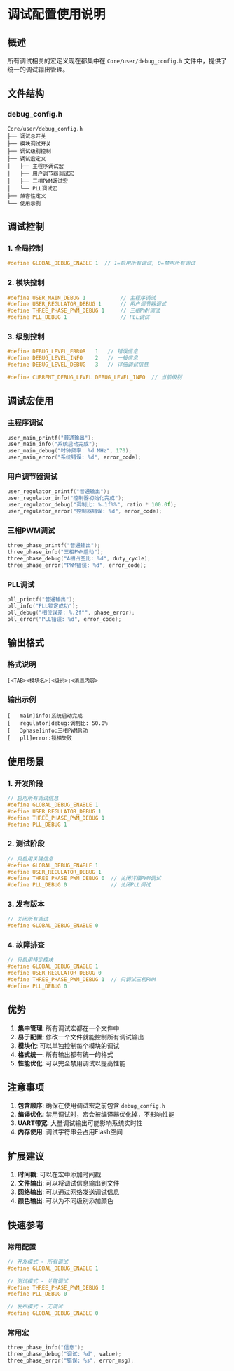 # 调试配置使用说明

## 概述
所有调试相关的宏定义现在都集中在 `Core/user/debug_config.h` 文件中，提供了统一的调试输出管理。

## 文件结构

### debug_config.h
```
Core/user/debug_config.h
├── 调试总开关
├── 模块调试开关
├── 调试级别控制
├── 调试宏定义
│   ├── 主程序调试宏
│   ├── 用户调节器调试宏
│   ├── 三相PWM调试宏
│   └── PLL调试宏
├── 兼容性定义
└── 使用示例
```

## 调试控制

### 1. 全局控制
```c
#define GLOBAL_DEBUG_ENABLE 1  // 1=启用所有调试, 0=禁用所有调试
```

### 2. 模块控制
```c
#define USER_MAIN_DEBUG 1           // 主程序调试
#define USER_REGULATOR_DEBUG 1      // 用户调节器调试
#define THREE_PHASE_PWM_DEBUG 1     // 三相PWM调试
#define PLL_DEBUG 1                 // PLL调试
```

### 3. 级别控制
```c
#define DEBUG_LEVEL_ERROR   1   // 错误信息
#define DEBUG_LEVEL_INFO    2   // 一般信息
#define DEBUG_LEVEL_DEBUG   3   // 详细调试信息

#define CURRENT_DEBUG_LEVEL DEBUG_LEVEL_INFO  // 当前级别
```

## 调试宏使用

### 主程序调试
```c
user_main_printf("普通输出");
user_main_info("系统启动完成");
user_main_debug("时钟频率: %d MHz", 170);
user_main_error("系统错误: %d", error_code);
```

### 用户调节器调试
```c
user_regulator_printf("普通输出");
user_regulator_info("控制器初始化完成");
user_regulator_debug("调制比: %.1f%%", ratio * 100.0f);
user_regulator_error("控制器错误: %d", error_code);
```

### 三相PWM调试
```c
three_phase_printf("普通输出");
three_phase_info("三相PWM启动");
three_phase_debug("A相占空比: %d", duty_cycle);
three_phase_error("PWM错误: %d", error_code);
```

### PLL调试
```c
pll_printf("普通输出");
pll_info("PLL锁定成功");
pll_debug("相位误差: %.2f°", phase_error);
pll_error("PLL错误: %d", error_code);
```

## 输出格式

### 格式说明
```
[<TAB><模块名>]<级别>:<消息内容>
```

### 输出示例
```
[	main]info:系统启动完成
[	regulator]debug:调制比: 50.0%
[	3phase]info:三相PWM启动
[	pll]error:锁相失败
```

## 使用场景

### 1. 开发阶段
```c
// 启用所有调试信息
#define GLOBAL_DEBUG_ENABLE 1
#define USER_REGULATOR_DEBUG 1
#define THREE_PHASE_PWM_DEBUG 1
#define PLL_DEBUG 1
```

### 2. 测试阶段
```c
// 只启用关键信息
#define GLOBAL_DEBUG_ENABLE 1
#define USER_REGULATOR_DEBUG 1
#define THREE_PHASE_PWM_DEBUG 0  // 关闭详细PWM调试
#define PLL_DEBUG 0              // 关闭PLL调试
```

### 3. 发布版本
```c
// 关闭所有调试
#define GLOBAL_DEBUG_ENABLE 0
```

### 4. 故障排查
```c
// 只启用特定模块
#define GLOBAL_DEBUG_ENABLE 1
#define USER_REGULATOR_DEBUG 0
#define THREE_PHASE_PWM_DEBUG 1  // 只调试三相PWM
#define PLL_DEBUG 0
```

## 优势

1. **集中管理**: 所有调试宏都在一个文件中
2. **易于配置**: 修改一个文件就能控制所有调试输出
3. **模块化**: 可以单独控制每个模块的调试
4. **格式统一**: 所有输出都有统一的格式
5. **性能优化**: 可以完全禁用调试以提高性能

## 注意事项

1. **包含顺序**: 确保在使用调试宏之前包含 `debug_config.h`
2. **编译优化**: 禁用调试时，宏会被编译器优化掉，不影响性能
3. **UART带宽**: 大量调试输出可能影响系统实时性
4. **内存使用**: 调试字符串会占用Flash空间

## 扩展建议

1. **时间戳**: 可以在宏中添加时间戳
2. **文件输出**: 可以将调试信息输出到文件
3. **网络输出**: 可以通过网络发送调试信息
4. **颜色输出**: 可以为不同级别添加颜色

## 快速参考

### 常用配置
```c
// 开发模式 - 所有调试
#define GLOBAL_DEBUG_ENABLE 1

// 测试模式 - 关键调试
#define THREE_PHASE_PWM_DEBUG 0
#define PLL_DEBUG 0

// 发布模式 - 无调试
#define GLOBAL_DEBUG_ENABLE 0
```

### 常用宏
```c
three_phase_info("信息");
three_phase_debug("调试: %d", value);
three_phase_error("错误: %s", error_msg);
```
